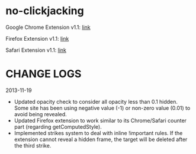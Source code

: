 no-clickjacking
===============

Google Chrome Extension v1.1: [link](https://chrome.google.com/webstore/detail/clickjacking-reveal/ecillfeckjnmpgfdabblnebhibndmnho)

Firefox Extension v1.1: [link](https://addons.mozilla.org/en-US/firefox/addon/no-clickjacking/)

Safari Extension v1.1: [link](https://s3.amazonaws.com/sondh/no-clickjacking/no-clickjacking.safariextz)

CHANGE LOGS
===========

2013-11-19
 * Updated opacity check to consider all opacity less than 0.1 hidden. Some site has been using negative value (-1) or non-zero value (0.01) to avoid being revealed.
 * Updated Firefox extension to work similar to its Chrome/Safari counter part (regarding getComputedStyle).
 * Implemented strikes system to deal with inline !important rules. If the extension cannot reveal a hidden frame, the target will be deleted after the third strike.
